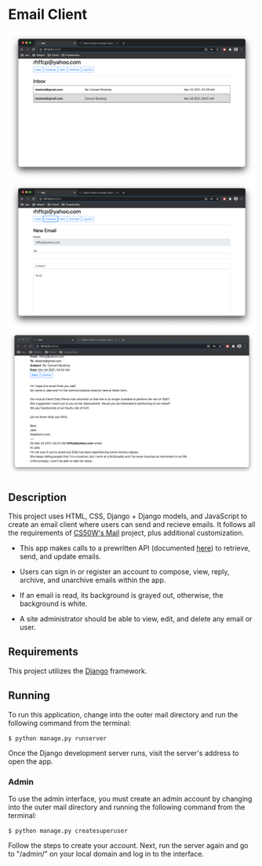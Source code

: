 # Email Client

![Index Screenshot](screenshot_1.png)
![Index Screenshot](screenshot_2.png)
![Index Screenshot](screenshot_3.png)

## Description
This project uses HTML, CSS, Django + Django models, and JavaScript to create an email client where users can send and recieve emails. It follows all the requirements of [CS50W's Mail](https://cs50.harvard.edu/web/2020/projects/3/mail/) project, plus additional customization.

- This app makes calls to a prewritten API (documented [here](https://cs50.harvard.edu/web/2020/projects/3/mail/)) to retrieve, send, and update emails.

- Users can sign in or register an account to compose, view, reply, archive, and unarchive emails within the app.

- If an email is read, its background is grayed out, otherwise, the background is white.

- A site administrator should be able to view, edit, and delete any email or user.

## Requirements
This project utilizes the [Django](https://www.djangoproject.com/download/) framework.

## Running
To run this application, change into the outer mail directory and run the following command from the terminal:

```
$ python manage.py runserver
```

Once the Django development server runs, visit the server's address to open the app.

### Admin
To use the admin interface, you must create an admin account by changing into the outer mail directory and running the following command from the terminal:

```
$ python manage.py createsuperuser
```

Follow the steps to create your account. Next, run the server again and go to "/admin/" on your local domain and log in to the interface.